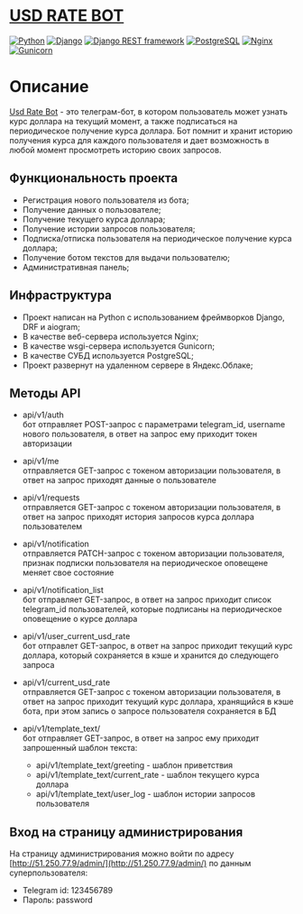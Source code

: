 # [USD RATE BOT](https://t.me/usd_rate_russel_bot/)
 
[![Python](https://img.shields.io/badge/-Python-464646?style=flat-square&logo=Python)](https://www.python.org/)
[![Django](https://img.shields.io/badge/-Django-464646?style=flat-square&logo=Django)](https://www.djangoproject.com/)
[![Django REST framework](https://img.shields.io/badge/-Django%20REST%20Framework-464646?style=flat-square&logo=Django%20REST%20Framework)](https://www.django-rest-framework.org/)
[![PostgreSQL](https://img.shields.io/badge/-PostgreSQL-464646?style=flat-square&logo=PostgreSQL)](https://www.postgresql.org/)
[![Nginx](https://img.shields.io/badge/-NGINX-464646?style=flat-square&logo=NGINX)](https://nginx.org/ru/)
[![Gunicorn](https://img.shields.io/badge/-gunicorn-464646?style=flat-square&logo=gunicorn)](https://gunicorn.org/)

# Описание
[Usd Rate Bot](https://t.me/usd_rate_russel_bot/) - это телеграм-бот, в котором пользователь может узнать курс доллара на текущий момент, а также подписаться на периодическое получение курса доллара. Бот помнит и хранит историю получения курса для каждого пользователя и дает возможность в любой момент просмотреть историю своих запросов.

## Функциональность проекта
- Регистрация нового пользователя из бота;
- Получение данных о пользователе;
- Получение текущего курса доллара;
- Получение истории запросов пользователя;
- Подписка/отписка пользователя на периодическое получение курса доллара;
- Получение ботом текстов для выдачи пользователю;
- Административная панель;

## Инфраструктура
- Проект написан на Python c использованием фреймворков Django, DRF и aiogram;
- В качестве веб-сервера используется Nginx;
- В качестве wsgi-сервера используется Gunicorn;
- В качестве СУБД используется PostgreSQL;
- Проект развернут на удаленном сервере в Яндекс.Облаке;

## Методы API
- api/v1/auth  
бот отправляет POST-запрос с параметрами telegram_id, username нового пользователя, в ответ на запрос ему приходит токен авторизации
  
- api/v1/me  
отправляется GET-запрос с токеном авторизации пользователя, в ответ на запрос приходят данные о пользователе
  
- api/v1/requests  
отправляется GET-запрос с токеном авторизации пользователя, в ответ на запрос приходят история запросов курса доллара пользователем
  
- api/v1/notification  
отправляется PATCH-запрос с токеном авторизации пользователя, признак подписки пользователя на периодическое оповещене меняет свое состояние

- api/v1/notification_list  
бот отправляет GET-запрос, в ответ на запрос приходит список telegram_id пользователей, которые подписаны на периодическое оповещение о курсе доллара
  
- api/v1/user_current_usd_rate  
бот отправлет GET-запрос, в ответ на запрос приходит текущий курс доллара, который сохраняется в кэше и хранится до следующего запроса
  
- api/v1/current_usd_rate  
отправляется GET-запрос с токеном авторизации пользователя, в ответ на запрос приходит текущий курс доллара, хранящийся в кэше бота, при этом запись о запросе пользователя сохраняется в БД
  
- api/v1/template_text/<slug>  
бот отправляет GET-запрос, в ответ на запрос ему приходит запрошенный шаблон текста:
    - api/v1/template_text/greeting - шаблон приветствия
    - api/v1/template_text/current_rate - шаблон текущего курса доллара
    - api/v1/template_text/user_log - шаблон истории запросов пользователя

## Вход на страницу администрирования
На страницу администрирования можно войти по адресу [http://51.250.77.9/admin/](http://51.250.77.9/admin/) по данным суперпользователя:
- Telegram id: 123456789
- Пароль: password
